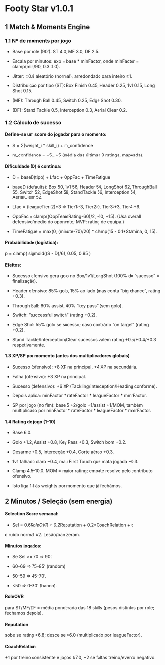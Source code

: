 # Footy Star v1.0.1
## 1 Match & Moments Engine

### 1.1 Nº de moments por jogo

- Base por role (90’): ST 4.0, MF 3.0, DF 2.5.

- Escala por minutos: exp = base * minFactor, onde minFactor = clamp(min/90, 0.3..1.0).

- Jitter: ±0.8 aleatório (normal), arredondado para inteiro ≥1.

- Distribuição por tipo (ST): Box Finish 0.45, Header 0.25, 1v1 0.15, Long Shot 0.15.

- (MF): Through Ball 0.45, Switch 0.25, Edge Shot 0.30.

- (DF): Stand Tackle 0.5, Interception 0.3, Aerial Clear 0.2.

### 1.2 Cálculo de sucesso

#### Define-se um score do jogador para o momento:

- S = Σ(weight_i * skill_i) + m_confidence

- m_confidence = −5…+5 (média das últimas 3 ratings, mapeada).

#### Dificuldade (D) é contínua:

- D = baseD(tipo) + Lfac + OppFac + TimeFatigue

- baseD (defaults): Box 50, 1v1 56, Header 54, LongShot 62, ThroughBall 55, Switch 52, EdgeShot 58, StandTackle 56, Interception 54, AerialClear 52.

- Lfac = (leagueTier-2)*3 ⇒ Tier1:-3, Tier2:0, Tier3:+3, Tier4:+6.

- OppFac = clamp((OppTeamRating-60)/2, -10, +15). (Usa overall defensivo/medio do oponente; MVP: rating de equipa.)

- TimeFatigue = max(0, (minute-70)/20) * clamp(15 - 0.1*Stamina, 0, 15).

#### Probabilidade (logística):

p = clamp( sigmoid((S - D)/6), 0.05, 0.95 )


#### Efeitos:

- Sucesso ofensivo gera golo no Box/1v1/LongShot (100% do “sucesso” = finalização).

- Header ofensivo: 85% golo, 15% ao lado (mas conta “big chance”, rating +0.3).

- Through Ball: 60% assist, 40% “key pass” (sem golo).

- Switch: “successful switch” (rating +0.2).

- Edge Shot: 55% golo se sucesso; caso contrário “on target” (rating +0.2).

- Stand Tackle/Interception/Clear sucessos valem rating +0.5/+0.4/+0.3 respetivamente.

#### 1.3 XP/SP por momento (antes dos multiplicadores globais)

- Sucesso (ofensivo): +8 XP na principal, +4 XP na secundária.

- Falha (ofensivo): +3 XP na principal.

- Sucesso (defensivo): +6 XP (Tackling/Interception/Heading conforme).

- Depois aplica: minFactor * rateFactor * leagueFactor * mmrFactor.

- SP por jogo (no fim): base 5 +2/golo +1/assist +1/MOM, também multiplicado por minFactor * rateFactor * leagueFactor * mmrFactor.

#### 1.4 Rating de jogo (1–10)

- Base 6.0.

- Golo +1.2, Assist +0.8, Key Pass +0.3, Switch bom +0.2.

- Desarme +0.5, Interceção +0.4, Corte aéreo +0.3.

- 1v1 falhado claro −0.4, mau First Touch que mata jogada −0.3.

- Clamp 4.5–10.0. MOM = maior rating; empate resolve pelo contributo ofensivo.

- Isto liga 1:1 às weights por momento que já fechámos.

## 2 Minutos / Seleção (sem energia)

#### Selection Score semanal:

- Sel = 0.6*RoleOVR + 0.2*Reputation + 0.2*CoachRelation + ε

ε ruído normal ±2. Lesão/ban zeram.

#### Minutos jogados:

- Se Sel >= 70 ⇒ 90’.

- 60–69 ⇒ 75–85’ (random).

- 50–59 ⇒ 45–70’.
 
- <50 ⇒ 0–30’ (banco).

#### RoleOVR 
para ST/MF/DF = média ponderada das 18 skills (pesos distintos por role; fechamos depois).

#### Reputation
sobe se rating >6.8; desce se <6.0 (multiplicado por leagueFactor).

#### CoachRelation 
+1 por treino consistente e jogos ≥7.0, −2 se faltas treino/evento negativo.